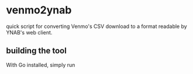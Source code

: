 # venmo2ynab
quick script for converting Venmo's CSV download to a format readable by YNAB's 
web client.

## building the tool

With Go installed, simply run

```go build venmoy2ynab.go
```
